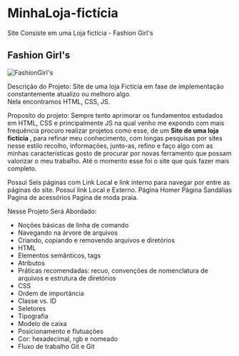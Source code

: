# MinhaLoja-fictícia
Site Consiste em uma Loja fictícia - Fashion Girl's

<h2>Fashion <span>Girl's</span></h2>

![FashionGirl's](https://user-images.githubusercontent.com/88052519/173891633-b1db9e25-a8d7-45aa-8c38-6ab04d50019a.PNG)

Descrição do Projeto: 
Site de uma loja Fictícia em fase de implementação constantemente atualizo ou melhoro algo.
<br> Nela encontramos HTML, CSS, JS.

Proposito do projeto:
Sempre tento aprimorar os fundamentos estudados em HTML, CSS e principalmente JS na qual venho me expondo com mais frequência
procuro realizar projetos como esse, de um <strong> Site de uma loja fictícia </strong>, para refinar meu conhecimento, com longas pesquisas por sites nesse estilo recolho, informações, junto-as, refino e faço algo com as minhas características gosto de procurar por novas 
ferramento que possam valorizar o meu trabalho. Até o momento esse foi o site que quis fazer mais completo.

Possui Seis páginas com Link Local e link interno para navegar por entre as páginas do site.
Possui link Local e Externo.
Página Homer
Página Sandálias
Pagina de acessórios
Pagina de moda praia.


Nesse Projeto Será Abordado:
- Noções básicas de linha de comando
- Navegando na árvore de arquivos
- Criando, copiando e removendo arquivos e diretórios
- HTML
- Elementos semânticos, tags
- Atributos
- Práticas recomendadas: recuo, convenções de nomenclatura de arquivos e estrutura de diretórios
- CSS
- Ordem de importância
- Classe vs. ID
- Seletores
- Tipografia
- Modelo de caixa
- Posicionamento e flutuações
- Cor: hexadecimal, rgb e nomeado
- Fluxo de trabalho Git e Git


